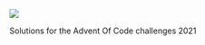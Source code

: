 ![](https://img.shields.io/badge/stars%20⭐-12-yellow)


Solutions for the Advent Of Code challenges 2021
